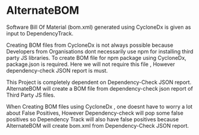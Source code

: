 # AlternateBOM
Software Bill Of Material (bom.xml) generated using CycloneDx is given as input to DependencyTrack. 

Creating BOM files from CycloneDx is not always possible because Developers from Organisations dont necessarily use npm for installing third party JS libraries. To create BOM file for npm package using CycloneDx, package.json is required. Here we will not require this file , However dependency-check JSON report is must.

This Project is completely dependent on Dependency-Check JSON report.
AlternateBOM will create a BOM file from dependency-check json report of Third Party JS files.

When Creating BOM files using CycloneDx , one doesnt have to worry a lot about False Positives, However Dependency-check will pop some false positives so Dependency Track will also have false positives because AlternateBOM will create bom.xml from Dependency-Check JSON report.


